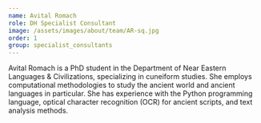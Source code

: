 ```yaml
---
name: Avital Romach
role: DH Specialist Consultant
image: /assets/images/about/team/AR-sq.jpg
order: 1
group: specialist_consultants
---
```


Avital Romach is a PhD student in the Department of Near Eastern Languages & Civilizations, specializing in cuneiform studies. She employs computational methodologies to study the ancient world and ancient languages in particular. She has experience with the Python programming language, optical character recognition (OCR) for ancient scripts, and text analysis methods.
